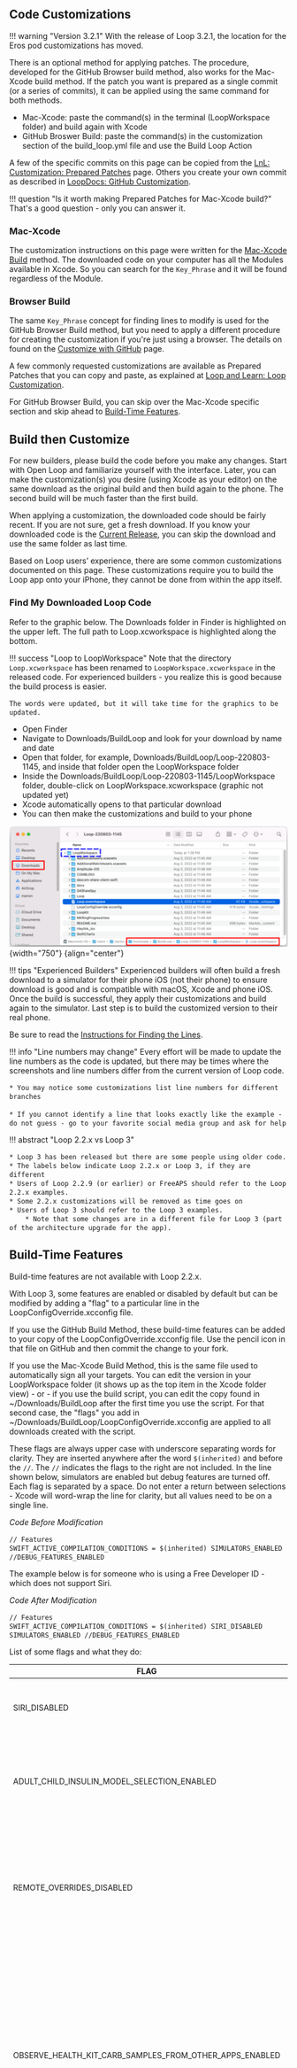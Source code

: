 ## Code Customizations

!!! warning "Version 3.2.1"
    With the release of Loop 3.2.1, the location for the Eros pod customizations has moved.

There is an optional method for applying patches. The procedure, developed for the GitHub Browser build method, also works for the Mac-Xcode build method. If the patch you want is prepared as a single commit (or a series of commits), it can be applied using the same command for both methods.

* Mac-Xcode: paste the command(s) in the terminal (LoopWorkspace folder) and build again with Xcode
* GitHub Broswer Build: paste the command(s) in the customization section of the build_loop.yml file and use the Build Loop Action

A few of the specific commits on this page can be copied from the [LnL: Customization: Prepared Patches](https://www.loopandlearn.org/custom-code/) page. Others you create your own commit as described in [LoopDocs: GitHub Customization](../gh-actions/gh-customize.md#prepare-the-patches).

!!! question "Is it worth making Prepared Patches for Mac-Xcode build?"
    That's a good question - only you can answer it.

### Mac-Xcode

The customization instructions on this page were written for the [Mac-Xcode Build](../build/overview.md) method. The downloaded code on your computer has all the Modules available in Xcode. So you can search for the `Key_Phrase` and it will be found regardless of the Module. 

### Browser Build

The same `Key_Phrase` concept for finding lines to modify is used for the GitHub Browser Build method, but you need to apply a different procedure for creating the customization if you're just using a browser. The details on found on the [Customize with GitHub](../gh-actions/gh-customize.md) page.

A few commonly requested customizations are available as Prepared Patches that you can copy and paste, as explained at [Loop and Learn: Loop Customization](https://www.loopandlearn.org/prepared-patches).

For GitHub Browser Build, you can skip over the Mac-Xcode specific section and skip ahead to [Build-Time Features](#build-time-features).

## Build then Customize

For new builders, please build the code before you make any changes. Start with Open Loop and familiarize yourself with the interface.  Later, you can make the customization(s) you desire (using Xcode as your editor) on the same download as the original build and then build again to the phone.  The second build will be much faster than the first build.  

When applying a customization, the downloaded code should be fairly recent. If you are not sure, get a fresh download. If you know your downloaded code is the [Current Release](../version/releases.md#current-release), you can skip the download and use the same folder as last time.

Based on Loop users’ experience, there are some common customizations documented on this page.  These customizations require you to build the Loop app onto your iPhone, they cannot be done from within the app itself.

### Find My Downloaded Loop Code

Refer to the graphic below.  The Downloads folder in Finder is highlighted on the upper left. The full path to Loop.xcworkspace is highlighted along the bottom.

!!! success "Loop to LoopWorkspace"
    Note that the directory `Loop.xcworkspace` has been renamed to `LoopWorkspace.xcworkspace` in the released code. For experienced builders - you realize this is good because the build process is easier.

    The words were updated, but it will take time for the graphics to be updated.

* Open Finder
* Navigate to Downloads/BuildLoop and look for your download by name and date
* Open that folder, for example, Downloads/BuildLoop/Loop-220803-1145, and inside that folder open the LoopWorkspace folder
* Inside the Downloads/BuildLoop/Loop-220803-1145/LoopWorkspace folder, double-click on LoopWorkspace.xcworkspace (graphic not updated yet)
* Xcode automatically opens to that particular download
* You can then make the customizations and build to your phone

![how to use finder to find the correct download and open xcode](img/finding-loopworkspace.svg){width="750"}
{align="center"}

!!! tips "Experienced Builders"
    Experienced builders will often build a fresh download to a simulator for their phone iOS (not their phone) to ensure download is good and is compatible with macOS, Xcode and phone iOS. Once the build is successful, they apply their customizations and build again to the simulator. Last step is to build the customized version to their real phone.

Be sure to read the [Instructions for Finding the Lines](code_customization.md#instructions-for-finding-the-lines).

!!! info "Line numbers may change"
    Every effort will be made to update the line numbers as the code is updated, but there may be times where the screenshots and line numbers differ from the current version of Loop code.

    * You may notice some customizations list line numbers for different branches

    * If you cannot identify a line that looks exactly like the example - do not guess - go to your favorite social media group and ask for help

!!! abstract "Loop 2.2.x vs Loop 3"

    * Loop 3 has been released but there are some people using older code.
    * The labels below indicate Loop 2.2.x or Loop 3, if they are different
    * Users of Loop 2.2.9 (or earlier) or FreeAPS should refer to the Loop 2.2.x examples.
    * Some 2.2.x customizations will be removed as time goes on
    * Users of Loop 3 should refer to the Loop 3 examples.
        * Note that some changes are in a different file for Loop 3 (part of the architecture upgrade for the app).

## Build-Time Features

Build-time features are not available with Loop 2.2.x.

With Loop 3, some features are enabled or disabled by default but can be modified by adding a "flag" to a particular line in the LoopConfigOverride.xcconfig file.

If you use the GitHub Build Method, these build-time features can be added to your copy of the LoopConfigOverride.xcconfig file. Use the pencil icon in that file on GitHub and then commit the change to your fork.

If you use the Mac-Xcode Build Method, this is the same file used to automatically sign all your targets. You can edit the version in your LoopWorkspace folder (it shows up as the top item in the Xcode folder view) - or - if you use the build script, you can edit the copy found in ~/Downloads/BuildLoop after the first time you use the script. For that second case, the "flags" you add in ~/Downloads/BuildLoop/LoopConfigOverride.xcconfig are applied to all downloads created with the script.

These flags are always upper case with underscore separating words for clarity. They are inserted anywhere after the word `$(inherited)` and before the `//`. The `//` indicates the flags to the right are not included. In the line shown below, simulators are enabled but debug features are turned off. Each flag is separated by a space. Do not enter a return between selections - Xcode will word-wrap the line for clarity, but all values need to be on a single line.

_Code Before Modification_

```
// Features
SWIFT_ACTIVE_COMPILATION_CONDITIONS = $(inherited) SIMULATORS_ENABLED //DEBUG_FEATURES_ENABLED
```

The example below is for someone who is using a Free Developer ID - which does not support Siri.

_Code After Modification_

```
// Features
SWIFT_ACTIVE_COMPILATION_CONDITIONS = $(inherited) SIRI_DISABLED SIMULATORS_ENABLED //DEBUG_FEATURES_ENABLED
```

List of some flags and what they do:

|FLAG|PURPOSE|
|---------|---------|
|SIRI_DISABLED|Required to build Loop from Xcode with a free developer account|
|ADULT_CHILD_INSULIN_MODEL_SELECTION_ENABLED|The choice for Child Model is enabled in Therapy Settings. Please read [Enable Child Model](#enable-child-model).|
|REMOTE_OVERRIDES_DISABLED|Remote commands: override, carbs or boluses will not be accepted even if all the [Remote Command](../nightscout/remote-overrides.md) requirements are configured|
|OBSERVE_HEALTH_KIT_CARB_SAMPLES_FROM_OTHER_APPS_ENABLED|Turns on ability for Loop to read third party carb entries. You must also make sure Health permissions allow Loop to read carbs from Health. Be vigilant if you select this; added carbs lead to added insulin dosing when closed loop is enabled|
|SHOW_EVENTUAL_BLOOD_GLUCOSE_ON_WATCH_DISABLED|The Apple Watch screens show current glucose, trend arrow and eventual glucose by default. This flag disables the display of eventual glucose on the watch if you find the display distracting.|

## Instructions for Finding the Lines

There are other customizations where the user goes into a particular file and makes a specific change to the code. The instructions on this page are for the Mac-Xcode method. 

GitHub Browser Build method instructions are similar, but each one is used to create a commit to your fork. You will then save the SHA-1 for the commit, create a patch command and then add that patch command to your build_loop.yml file. Detailed instructions are on the [Customize with GitHub](../gh-actions/gh-customize.md) page.

For each customization, you will be given landmarks to find the correct location in the code. You can choose to search using the `Key_Phrase` or navigate to the file in the folder structure and look for (cmd-L #) the line number. Note that the folder is listed with respect to the LoopWorkspace directory. The first name in the folder structure is the name of the Module.

**For Mac-Xcode builders, be sure to save the file when you make a change - otherwise the modification does not get built into your app.**

``` { .txt .copy title="Example of a Key_Phrase" }
use the copy button at right, paste into search
The copy button for this exampe is just for practice
Do not paste the result anywhere
```

Example of the Module, Folder, File bullets:

  * Module: Loop
  * Folder: Loop/subfolder1/subfolder2/etc.
  * File: filename.swift, line number(s)

There may be a figure illustrating the change.

Below the figure, the original, and in some cases, the modified code will be displayed as text.

* Most customizations show the original line of code that you will be changing
    * Sometimes that line is long and you may need to use the scroll bar to see the entire line in LoopDocs
    * In most cases, an example customization is shown to assist you in deciding how to edit the line to meet your needs

To search using the `Key_Phrase` (see graphic below for clarification):

* A copy button is available when you hover your mouse in the right-hand side of the block below the title `Key_Phrase`;  click on it to copy the phrase
* In Xcode, tap the Find menu item and select `Find in Workspace`
* Paste the text into the Find search-box that opens on upper left of Xcode screen and hit enter
    * **If you don't see the phrase in the box, hit backspace - your system may have copied an extra return**
* You should see a message `1 result in 1 file` (for most cases)
    * Some customizations will show more than one result, but that will be explained in the directions for that customization
* The file in which the line is located is reported showing the line in that file containing the `Key_Phrase`
* Click on the one you think is correct and it will display in the main middle window of Xcode with the Keyword highlighted on the line you selected
    * The `Key_Phrase` was selected to limit the search to just the relevant line (if possible)
    * In some cases, the `Key_Phrase` gets you close but not exactly on the line where you need to make the modifications - please read carefully

![graphic showing how to search using the Key_Phrase](img/code-custom-xcode-search.svg){width="750"}
{align="center"}

<br>

### Folders and Icons

The folders listed in the code customization steps below are the actual directory names as stored on your computer.  However, a shortened name is used for some folders when being displayed as icons in Xcode. Some people prefer to search through the folder icons to find a file instead of using the `Find in Workspace` feature.

In the graphic below, the user searched for an item found for both Eros and DASH pods (in two different files).  The top part of the graphic shows the result of the search with user clicking on one instance.  On the right side of the top graphic (highlighted by red rectangle) is the name of the selected file on the computer with the full directory name.

* Inset 1: User clicked on the folder icon (highlighted by red square) to see the list of icons for folders included in the LoopWorkspace
* Inset 2: User opens folders under RileyLink icon to open OmniKit, then OmnipodCommon to find the Pod.swift file (NOTE - the Eros information is in a different Module now, OmniKit, but the graphic has not been updated.)

![graphic showing folder icons vs folder names](img/xcode-folder-names.svg){width="750"}
{align="center"}

These folder icon names are different from the directory names on the computer:

|  Folder Icon Name |  Directory Name | |
|:--|:--||
| ShareClient | dexcom-share-client-swift | 
| RileyLink | rileylink_ios | 
| Amplitude | Amplitude-iOS | 

All other icons and directory names match.


## Disable Authentication for Bolusing

Depending on your iPhone preferences and model, you may have Face ID or Touch ID enabled.  Those security features will also be used to authenticate bolus delivery in Loop.  You can choose to disable authentication (i.e., not require Face ID, Touch ID, or passcode for bolusing) through the following code customization.

!!! warning "Loop 3"
    For Loop 3, this controls the authorization requirement to modify Therapy Settings as well as to confirm bolus delivery.

``` { .txt .copy title="Key_Phrase" }
canEvaluatePolicy(.deviceOwnerAuthentication
```

* Module: LoopKit
* Loop 3
    * Folder: LoopKit/LoopKitUI/Extensions/
    * File: Environment+Authenticate.swift, Line 20

#### Loop 3

_Code Before Modification_

    if context.canEvaluatePolicy(.deviceOwnerAuthentication, error: &error) {

_Code After Modification_

    if false && context.canEvaluatePolicy(.deviceOwnerAuthentication, error: &error) {

#### Loop 2.2.x

* Loop 2.2.x
    * Folder: Loop/View Controllers
    * File: BolusViewController.swift, Line 529

 The screenshot below was taken with Loop v2.0 when the line number was 201; with Loop 2.2.x versions, that same code is found at line 529. Add the `false &&` as shown in the screenshot below:

![img/custom-id.png](img/custom-id.png){width="750"}
{align="center"}

_Code Before Modification_

    if context.canEvaluatePolicy(.deviceOwnerAuthentication, error: nil) {

_Code After Modification_

    if false && context.canEvaluatePolicy(.deviceOwnerAuthentication, error: nil) {

## Default Carb Absorption Times

![img/carb_screen.png](img/carb_screen.png){width="200"}
{align="center"}

Loop’s default carb absorption times are based on the high, medium, and low glycemic index absorption curves presented in *Think Like A Pancreas* by Gary Scheiner.  With Loop 2.2.x, the lollipop (fast) icon is set for 2 hours, taco (medium) icon for 3 hours, and pizza (slow) icon for 4 hours. This is modified for Loop 3 to 30 minutes, 3 hours and 5 hours respectively.

``` { .txt .copy title="Key_Phrase" }
defaultCarbAbsorptionTimes: CarbStore.DefaultAbsorptionTimes
```

* Module: Loop
* Loop 3
    * Folder: Loop/LoopCore
    * File: LoopCoreConstants.swift
    * Line: 16

* Loop 2.2.x
    * Folder: Loop/LoopCore
    * File: LoopSettings.swift
    * Line: 16 (2.2.4 master), 41 (2.2.4 AB), 50 (2.2.5 and later)


For example, if you wanted to modify Loop 2.2.9 so that lollipop represents a 30 minute absorption and pizza a 5 hour absorption, the edit would be as follows:


_Code Before Modification for Loop 2.2.x_

    public static let defaultCarbAbsorptionTimes: CarbStore.DefaultAbsorptionTimes = (fast: .hours(2), medium: .hours(3), slow: .hours(4))

_Code After Modification or default for Loop 3_

    public static let defaultCarbAbsorptionTimes: CarbStore.DefaultAbsorptionTimes = (fast: .minutes(30), medium: .hours(3), slow: .hours(5))

Note that if you change from 2 hours to 30 minutes, you must also change the indication before the parentheses.

## Adjust Percent Bolus for Automatic Bolus

If you are mostly happy with the Dosing Strategy of Automatic Bolus but wish it delivered more or less insulin during every Loop interval, then this customization is for you.

This customization changes the percent of the recommended bolus used for automatic delivery. The method for calculating that recommendation is not changed by this modification.  The default value is 40% (0.4).  It is recommended you take small changes of 0.1 at a time.  Once you modify it once and try it out for a while, it’s easy to go back and change it again.

**Change just the number and double check that the value is less than 1.**

``` { .txt .copy title="Key_Phrase" }
let bolusPartialApplicationFactor
```

* Module: Loop
* Loop 3
    * Folder: Loop/Loop/Models
    * File: LoopConstants.swift
    * Line: 53

_Code Before Modification_

    static let bolusPartialApplicationFactor = 0.4

_Code After Modification to 50% of recommended insulin_

    static let bolusPartialApplicationFactor = 0.5

!!! warning "Do not exceed 1.0"
    This number should never be bigger than 1 (you’d be getting more than Loop recommends). If you think you need more than 1, consider your settings and meal entries.

## Modify Override Sensitivity

Some people want finer settings on the override sensitivity picker and may want to limit the overall range for overrides – especially for children.

!!! tip "1% Settings Available without Customization"
    With the advent of Loop 3, the Override Sensitivity values are not limited by the default picker values of 10%.

    * Not available in Loop 2.2.x
    * Not available in FreeAPS (based off Loop 2.2.x)
    * [Select 1% Sensitivity](../operation/features/workout.md#select-1-sensitivity)

Any override more than a factor of 2 from 100% can cause Loop predictions to be wrong – especially if a carb count is entered. (An [override](../operation/features/workout.md) is NOT the same as a manual temp basal - it changes insulin sensitivity factor and carb ratio in addition to the basal rate needed for zero change in IOB for the duration of the override.)

!!! danger "A Sensitivity of 0% is NOT Valid"
    Do not set the lower level of the sensitivity range to be 0%.

    If you configure to allow that and someone chooses it, they will be telling Loop to divide by zero in some of the calculations. They will see NaN (not a number) in Loop predictions until that override is removed and will continue to see that for the full duration of insulin action (6 hours).

This example customization changes the lower bound for sensitivity to 50% (factor of 2 smaller than 100%) and provides 5% steps.

``` { .txt .copy title="Key_Phrase" }
let allScaleFactorPercentages
```

* Module: LoopKit
* Folder: LoopKit/LoopKitUI/Views
* File: InsulinSensitivityScalingTableViewCell.swift, Line 19

_Code Before Modification_

    private let allScaleFactorPercentages = Array(stride(from: 10, through: 200, by: 10))

_Code After Modification to 50% to 200% by steps of 5%_

    private let allScaleFactorPercentages = Array(stride(from: 50, through: 200, by: 5))


## Modify Maximum and Warning Carb Entry

### Loop 3 Carb Entry Variables

Loop 3 has both a maxCarbEntryQuantity and a warningCarbEntryQuantity, found adjacent to each other in the code. The warning value is the level at which you are asked if you really meant to enter that amount:

``` { .txt .copy title="Key_Phrase" }
let maxCarbEntryQuantity =
```

* Module: Loop
* Folder: Loop/Loop/Models
* File: LoopConstants.swift, line 18

_Code Before Modification_

    static let maxCarbEntryQuantity = HKQuantity(unit: .gram(), doubleValue: 250) // cannot exceed this value

    static let warningCarbEntryQuantity = HKQuantity(unit: .gram(), doubleValue: 99) // user is warned above this value

This first example might be used by a parent for a child with very small carb entries.

_Code After Modification to enable the warning at lower levels and limit maximum_

    static let maxCarbEntryQuantity = HKQuantity(unit: .gram(), doubleValue: 99) // cannot exceed this value

    static let warningCarbEntryQuantity = HKQuantity(unit: .gram(), doubleValue: 49) // user is warned above this value

This second example might be used by a person who routinely enters large meals and does not want to be warned with every meal.

_Code After Modification to warn if entry is between 201 and 300g_

    static let maxCarbEntryQuantity = HKQuantity(unit: .gram(), doubleValue: 300) // cannot exceed this value

    static let warningCarbEntryQuantity = HKQuantity(unit: .gram(), doubleValue: 200) // user is warned above this value

### Loop 2.2.x Max Carb Entry

Users of Loop 2.2.9 and earlier or FreeAPS must use the following method for modifying maximum carb entry:

Some people want to limit the maximum number of carbs that can be entered in one entry – especially for children or folks who eat lower carb. This helps prevent accidental typos, e.g., entry of 115 g instead of 15 g for a meal.

``` { .txt .copy title="Key_Phrase" }
maxQuantity =
```

As shown in the graphic below, this phrase shows up in 2 places, only the first one should be modified.

![xcode display showing the key phrase found in 2 places](img/xcode-modify-max-carb-entry.svg){width="700"}
{align="center"}


* Loop 2.2.x
    * Folder: Loop/Loop/View Controllers
    * File: CarbEntryViewController.swift, Line 33 (Loop 2.2.x)

_Code Before Modification_

    var maxQuantity = HKQuantity(unit: .gram(), doubleValue: 250)

_Code After Modification to limit carb entry to 99 g_

    var maxQuantity = HKQuantity(unit: .gram(), doubleValue: 99)

## Pods: Add Extra Insulin on Insertion

The default value is 0.0 U of extra insulin.  If you use this customization, start with a small number and work your way up. If you are coming from manual podding and routinely gave yourself an extra bolus with your PDM at pod change time, you may not need nearly as much with Loop - be conservative.

Note that Loop does not include the amount of insulin in the prime or insertion steps in your IOB. The pod reports every pulse that it delivers to Loop. If you look in the Pod Settings insulin delivered row, that is the total delivered by the pod minus the (prime plus insertion) amounts. The only way to know that you successfully made this change is to count the clicks.  Normal insertion is 0.5 U (0.5 U / 0.05 U per click = 10 clicks). So if you add 0.35 U to the "extra" value, you should get 0.35 / 0.05 = 7 extra clicks. In other words, 17 total clicks after you press insert.

This code change is found in one location for Eros Pods (called Omnipod throughout the app) and DASH Pods (called Omnipod Dash throughout the app). I tend to change both files, but if you're only using one kind of pod, that is really not necessary.

``` { .txt .copy title="Key_Phrase" }
let cannulaInsertionUnitsExtra
```

* Module: OmniBLE (DASH) or OmniKit (Eros)
* DASH or Eros Pod (Loop 3 only)
    * Folder: OmniBLE/OmniBLE/OmnipodCommon (DASH)
    * Folder: OmniKit/OmniKit/OmnipodCommon (Eros)
    * File: Pod.swift, Line 82 (DASH); Line 87 (Eros); 
* Loop 2.2.x: Eros Pod (still configured in rileylink_ios - use Key_Phrase)

_Code Before Modification_

    public static let cannulaInsertionUnitsExtra = 0.0 // edit to add a fixed additional amount of insulin during cannula insertion

_Code After Modification to add 0.35 U_

    public static let cannulaInsertionUnitsExtra = 0.35 // edit to add a fixed additional amount of insulin during cannula insertion

## Modify the Guardrails

The [Therapy Setting Guardrails](../loop-3/therapy-settings.md#guardrails-for-settings) are for Loop 3 only.

### Glucose Guardrails

If you build Loop 3 over a version of Loop 2.2.x or FreeAPS where the Correction Range is lower than the default value of 87 mg/dL (4.8 mmol/L), your app requires you to satisfy the new guardrail before you can save that Therapy Setting when you onboard.

``` { .txt .copy title="Key_Phrase" }
Guardrail(absoluteBounds:
```

* Module: LoopKit
* Folder: LoopKit/Extensions
* File: Guardrail+Settings.swift
* Line: 12 for suspendThreshold
* Line: 26 for correctionRange

_Code Before Modification_

    static let suspendThreshold = Guardrail(absoluteBounds: 67...110, recommendedBounds: 74...80, unit: .milligramsPerDeciliter, startingSuggestion: 80)

and

    static let correctionRange = Guardrail(absoluteBounds: 87...180, recommendedBounds: 100...115, unit: .milligramsPerDeciliter, startingSuggestion: 100)

Modify the 67 for suspendThreshold or 87 for correctionRange to the desired value.  Loop automatically converts from mg/dL. So you must enter values reasonable for mg/dL (18 times higher than for mmol/L).

### Modify Guardrails for Insulin Sensitivity Factor (ISF)

Similar to the instructions for glucose guardrails above, but use this `Key_Phrase` and modify the absoluteBounds row, next line.

``` { .txt .copy title="Key_Phrase" }
static let insulinSensitivity = Guardrail(
```

* Module: LoopKit
* Folder: LoopKit/Extensions
* File: Guardrail+Settings.swift, line: 81

### Modify Guardrails for Carb Ratio (CR)

Similar to the instructions for glucose guardrails above, but use this `Key_Phrase` and modify the absoluteBounds row, next line.

``` { .txt .copy title="Key_Phrase" }
static let carbRatio = Guardrail(
```

* Module: LoopKit
* Folder: LoopKit/Extensions
* File: Guardrail+Settings.swift, line: 88


## Adjust Future Carbs Time Interval

Loop 3 limits the future time change allowed to 1 hour.

``` { .txt .copy title="Key_Phrase" }
cell.datePicker.maximumDate = date.addingTimeInterval
```

* Module: Loop
* Folder: Loop/Loop/View Controllers
* File:CarbEntryViewController.swift, Line 438

Default shown below (for maximum and minimum):

_Code Before Modification_

    cell.datePicker.maximumDate = date.addingTimeInterval(.hours(1))
    cell.datePicker.minimumDate = date.addingTimeInterval(.hours(-12))

Change the maximumDate to the number of hours in the future you desire. Remember that Loop may increase insulin dosing for future carbs - make sure that they actually arrive. 

The minimumDate is how far back in the past you can modify time.  The default is 12 hours in the past.

## Adjust the Watch Crown Sensitivity

The rate of change of the carb and bolus entry pickers when using the digital crown can be altered as can the rotation required to confirm a bolus on the watch. If you are running an older series watch - you may want to make these customizations. When I switched from Series 3 to Series 7 watch - it was amazing. I got a graph on the main watch screen I didn't even know existed and the bolus acceptance was a breeze!

There are a number of places where you need to make changes (2 for sensitivity and 2 for bolus confirmation for Loop 2.2.x), so walk though them one at a time. For the `Watch Crown Sensitivity`, the 1/24 value is the ratio of rotations of the crown to the amount of change in the value. Changing it to 1/12 would mean that half as many turns would be needed for the same amount of carb or bolus entry.

* The Loop 2.2.x customizations are throughly tested by many users.
* The Loop 3 customization is provided from code inspection and one test - use with care.

### Loop 2.2.x Sensitivity


``` { .txt .copy title="Key_Phrase" }
let rotationsPerIncrement
```

* Folder: Loop/WatchApp Extension/Controllers
* File: AddCarbsInterfaceController.swift, Line: 249
* Initial Value: 1/24; try 1/12 to increase change in picker value for a given motion

![img/sensitivity1.png](img/sensitivity2.png){width="800"}
{align="center"}

``` { .txt .copy title="Key_Phrase" }
let rotationsPerValue
```

* Folder: Loop/WatchApp Extension/Controllers
* File: BolusInterfaceController.swift, Line: 191
* Initial Value: 1/24; try 1/12 to increase change in picker value for a given motion

![img/sensitivity1.png](img/sensitivity1.png){width="800"}
{align="center"}

### Loop 2.2.x Bolus Confirmation

In order to reduce the amount the user has to spin the watch crown to confirm a bolus, there are 3 numbers on 2 lines that must be modified. You will be working in the same file you just used to modify the watch sensitivity to adjusting the bolus amount, BolusInterfaceController.swift.

For example to change rotation required to 70% of the default, change 1.0 to 0.7 in 3 places on those 2 lines. This `Key_Phrase` returns 3 lines, the second 2 of which are the ones in that file where the change is required:


``` { .txt .copy title="Key_Phrase" }
abs(accumulatedRotation)
```

* Folder: Loop/WatchApp Extension/Controllers
* File: BolusInterfaceController.swift, Lines: 311 and 360
* Initial Value: 1.0; try 0.7 to decrease how much is needed to confirm bolus

### Loop 3 Digital Crown Adjustments

These are new instructions and the user should take care - and please [report back](../intro/loopdocs-how-to.md#how-to-find-help) if you have problems.

First - try it with no customization. Then make small changes.

This key phrase will indicate three different files in the same folder as shown in the graphic below - you can adjust each in turn as you desire. When you click on the line, the quantity you change is a few lines below where you find the `Key_Phrase`, except for the CarbAndDateInput file.

``` { .txt .copy title="Key_Phrase" }
.digitalCrownRotation
```

* Module: Loop
* Folder: Loop/WatchApp Extension/Views/Carb Entry & Bolus

![use a single Key_Phrase to identify all lines needed to customize sensitivity with loop 3](img/digital-crown-rotation.svg){width="800"}
{align="center"}

#### Modify Bolus Confirmation Motion

* File: BolusConfirmationView.swift, line 59
* Initial Value for `scalingRotationBy` is 4
* Decrease to require less motion to confirm bolus (use whole numbers only), start with 3

#### Modify Bolus Picker Sensitivity

* File: BolusInput.swift, line 53
* Initial Value for `rotationsPerIncrement` is 1/24
* A change to 1/12 increases the change in picker value for a given motion

#### Modify Carb and Time Picker Sensitivity

* File: CarbAndDateInput.swift, line 68
* Initial Value for `rotationsPerIncrement` is 1/24
* A change to 1/12 increases the change in picker value for a given motion


## Expiration Notification Customization

An expiration notification feature has been added to Loop. You get a notification when you open the Loop app to alert you that the expiration is approaching. (Not available with version v2.2.4 and earlier.)

* Read [Loop App Expiration Notification](../operation/features/notifications.md#loop-app-expiration-notification) to see the expiration reminder
* Read [Loop App Expiration Date](../operation/features/notifications.md#loop-app-expiration-date) if you have an older version of Loop

If you prefer a different notification time and frequency, there are two lines you can modify:

* Module: Loop
* Folder: Loop/Managers
* File: ProfileExpirationAlerter.swift
    * Line 16: modify how long before expiration you get the FIRST notification
    * Line 28: modify how frequently you will be notified

``` { .txt .copy title="Key_Phrase" }
expirationAlertWindow: TimeInterval
```

``` { .txt .copy title="Key_Phrase" }
 minimumTimeBetweenAlerts: TimeInterval
```

![Profile expiration notification details](img/expiration-custom.png){width="600"}
{align="center"}

Default code for line 16:
```
    static let expirationAlertWindow: TimeInterval = .days(20)
```

Example modifications to First Notification:

* 30 days: change `.days(20)` to `.days(30)`
* 12 hours: change `.days(20)` to `.hours(12)`

Default code for line 28:

```
    let minimumTimeBetweenAlerts: TimeInterval = timeUntilExpiration > .hours(24) ? .days(2) : .hours(1)
```


Modify Frequency of Repeated Notifications (Three Values):

* This phrase: ```> .hours(24) ? .days(2) : .hours(1)```
* Rewritten as: ```> Time_A ? Frequency_A : Frequency_B```, means:
    * Use Frequency_A if there is more time between now and the expiration date than Time_A
    * Use Frequency_B if there is less time between now and the expiration date than Time_A

You can enter Time or Frequency as ```.days(value)```, ```.hours(value)``` or ```.minutes(value)```.

Free App Users:

An example change that a Free Loop App user (who has to build once a week) might choose is:

```
     > .hours(4) ? .days(10) : .hours(2)
```
Combined with an ```.hours(12)``` on line 16, they would get notified at 12 hours, 4 hours and 2 hours before expiration on the day of expiration and only when the app is opened. Since you'll be building once a week, you can play around with these values until you are happy.

## Exponential Insulin Curve

### Enable Child Model

Loop 3, by default, does not include the concept of child versus adult for rapid-acting insulin, i.e., Humalog, Novalog and Apidra.

* The child model can be enabled following the directions in [Build-Time Features](#build-time-features), adding ADULT_CHILD_INSULIN_MODEL_SELECTION_ENABLED to the LoopConfigOverride.xcconfig file and rebuilding
* Insulin Model is then found in the Therapy Setting section of Loop 3 with Adult selected by default
* Insulin Type continues to be associated with the pump and can be modified in the Pump Settings screen

### Insulin Model Customization

Each exponential model has 3 parameters that can be adjusted:

* actionDuration: Duration of insulin activity (minutes)
* peakActivity: Peak of insulin activity (minutes)
* delay: Delay before insulin begins to acts after delivery starts (minutes)

Please read the nitty-gritty discussion that went into the development of the "exponential insulin models" in this [GitHub Issue Comment](https://github.com/LoopKit/Loop/issues/388#issuecomment-317938473).

If you wish to customize these values, please make sure you know what you are doing.  This is not a modification recommended for Loop novices.

``` { .txt .copy title="Key_Phrase" }
MARK: - Model generation
```

* Module: LoopKit
* Loop 3
    * Folder: LoopKit/LoopKit/Insulin/ << NOTE new location
    * File: ExponentialInsulinModelPreset.swift
    * Lines:
        * actionDuration (19 to 32)
        * peakActivity (34 to 47)
        * delay (49 to 62)
* Loop 2.2.x
    * Folder: Loop/LoopCore/Insulin
    * File: ExponentialInsulinModelPreset.swift
    * Lines:
        * actionDuration (20 to 29)
        * peakActivity (31 to 40)
        * effectDelay (42 to 51)

![img/exponential.png](img/exponential.png){width="750"}
{align="center"}

This Loop 3 table of default values is provided for convenience. The times are all in minutes.

|Model|DIA|Peak|Delay|
|---------|---------|---------|---------|
|rapidActingAdult|360|75|10|
|rapidActingChild|360|65|10|
|fiasp|360|55|10|
|lyumjev|360|55|10|
|afrezza|300|29|10|


## Loop Logo

!!! warning "Mac-Xcode Instructions"
    This can be done with GitHub but the instructions might need to be adjusted for that case.

If you want an app logo other than the default green circle for your Loop app, you can easily customize this.  To make it easy to generate the correct sizes of icons, you can use a site like [appicon.build](http://www.appicon.build/) or [appicon.co](https://appicon.co/) and just drag and drop your source image. The source image needs to be 1024 pixels x 1024 pixels.  The site will email you a zip file or automatically download a set of files.  Highlight and copy the contents of the Appicon.appiconset that you are sent, including the Contents.json file

Use Finder to Navigate to the LoopWorkspace folder. These instructions assume you used the Build Select Script - if your files are in a different folder, make the appropriate adjustment.

For Loop 2.2.x:

1. Use Finder to navigate to Downloads / BuildLoop and open the folder with the most recent date (e.g., Loop-Master-211006-0524)
1. Double-click on the LoopWorkspace folder
1. Double-click on the AdditionaAssets.xcassets folder
1. Double-click on the CustomLoopIcon.appiconset folder
1. Delete the contents of the CustomLoopIcon.appiconset folder and copy/paste your new images and Contents.json file.
1. Rebuild your app

For Loop 3:

1. Make sure Xcode is closed
1. Use Finder to navigate to Downloads / BuildLoop and open the folder with the most recent date (e.g., Loop-230114-1153)
1. Double-click on the LoopWorkspace folder
1. Double-click on the OverrideAssetsLoop.xcassets folder
1. Double-click on the AppIcon.appiconset folder
1. Delete the contents of the Appicon.appiconset and copy/paste your new images and Contents.json file.
1. Rebuild your app

You may see a yellow warning that there are “unassigned children” depending on the images the app icon generator tool produced. The unassigned children alert will not prevent your app from building, it’s simply because there are more sizes of images than Loop app uses.  You can just leave the unassigned children alone (wow...how often do you get to say that phrase?).

And now you'll be the proud new owner of a custom Loop icon.

## Additional Customizations for Loop 3

If you want to add these customizations: CustomTypeOne LoopPatches and clients for xDrip4iOS and GlucoseDirect, which assist those using Libre sensors, you can add them yourself (with either Mac-Xcode or GitHub browser build method) or use a prepared fork that already contains them.

These customizations are only for Loop 3:

* Some are already added to the released version of Loop in a fork of LoopWorkspace for your convenience, [Loop and Learn: Loop with Patches](https://www.loopandlearn.org/main-lnl-patches)
* You may add one or more yourself as detailed in [Loop and Learn: Loop Customization](https://www.loopandlearn.org/custom-code)

### Open a Terminal in LoopWorkspace Folder

Refer to the graphic below.  The Downloads folder in Finder is highlighted on the upper left. The full path to Loop.xcworkspace is highlighted along the bottom. Double clicking on that file opens Xcode; but to apply customizations, you need to type commands in the terminal.

* Open Finder
* Navigate to Downloads/BuildLoop and look for your download by name and date
* Open that folder, for example, Downloads/BuildLoop/Loop-220803-1145
* Find the LoopWorkspace folder icon (dashed-blue rectangle)
* Hold down the CTRL key and click (or right-click) LoopWorkspace
* A menu appears - select `New Terminal at Folder` (near the bottom of the list)

This new terminal window is ready to accept commands as needed when the instructions say to start a terminal in the LoopWorkspace folder.

To confirm you are in the correct location, type `pwd` and return in the terminal. The response must end in LoopWorkspace. For example, using the graphic below, the response to `pwd` should be similar to:

`
/Users/marion/Downloads/BuildLoop/Loop-20220803-1145/LoopWorkspace
`

![how to use finder to find the correct download and open xcode](img/finding-loopworkspace.svg){width="750"}
{align="center"}


### Custom Type One LoopPatches

Several items have been consolidated into a set of patches found at [CustomTypeOne/LoopPatches](https://github.com/CustomTypeOne/LoopPatches#readme). These patches only work with Loop 3 (main branch).

If you are using a development branch of Loop, you need the dev branch of LoopPatches. Note - even the dev branch of LoopPatches takes time to update for some changes to the Loop-dev code. [CustomTypeOne/LoopPatches for dev branch](https://github.com/CustomTypeOne/LoopPatches/tree/dev#readme)

Please read the LoopPatches documentation, follow the installation directions carefully and then test any patch that you enable - every time you build. These patches don't have the nice guardrails found in Loop 3.

The CustomTypeOne LoopPatches are included in [Loop and Learn: Loop with Patches](https://www.loopandlearn.org/main-lnl-patches).

### Add Libre App to Loop Phone

This method only works for Loop 3 (main branch) and only for some Libre sensors. The US versions for Libre 2 cannot be read with an iPhone. This should work for dev branch as well.

There are several options for code that will read the raw Libre values and convert them into glucose readings. You must do your own research to decide which code to use. Be aware that you must perform careful calibrations to maintain accurate glucose estimates.

These are the Libre iOS app options.

* xDrip4iOS: [Documentation](https://xdrip4ios.readthedocs.io/en/latest/)
    * Check to see if your sensor is [compatible](https://xdrip4ios.readthedocs.io/en/latest/#compatible-sensors)
    * To use this code with Loop, you must "build it yourself" with the same developer ID as you use with Loop (directions are in the documentation)
    * If you use the TestFlight installation method (someone else's apple developer id), you will not be able to use this with Loop (on your phone without needing an internet connection)
    * If you build with your Apple Developer ID (Browser build - might not be available yet), then you can install user your own TestFlight build and it will work without internet
* GlucoseDirect: [README file on github repository](https://github.com/creepymonster/GlucoseDirect#glucose-direct)
    * If you use the TestFlight installation method, you will not be able to use this with Loop
    * If you build with your Apple Developer ID (Browser build - might not be available yet), then you can install user your own TestFlight build and it will work without internet
* LibreTransmitter for Loop: [README file on github repository](https://github.com/dabear/LibreTransmitter#libretransmitter-for-loop)
    * LibreTransmitter is incorporated into Loop directly, so there not a separate app to be installed
    * Refer to [Modify Loop to use Libre](#modify-loop-to-use-libre)

Once you have chosen the desired app, you need to install it on your Loop phone using the same developer ID as was used for the Loop app and then you must modify the Loop 3 code that you previously downloaded or use [Loop and Learn: Loop Customization](https://www.loopandlearn.org/main-lnl-patches).

### Modify Loop to use Libre

This is the same method used to prepare the [Loop and Learn: Loop Customization](https://www.loopandlearn.org/main-lnl-patches). Both xDrip4iOS and GlucoseDirect clients are added in that customized fork.

For your selected app to read the Libre, you must also add a client to Loop 3 to interface with the "reader" app. You only need to add the client for the app you've chosen for accessing your Libre sensor. However, you may find watching the video for GlucoseDirectClient and reading the step-by-step instructions for xdrip-client-swift or LibreTransmitter may together give you a better idea how to incorporate your preferred app with Loop 3.

Add a client that interfaces with xDrip4iOS:

* [Add xdrip-client-swift to Loop 3](https://github.com/JohanDegraeve/xdrip-client-swift-1#readme)
    * Note - there are extra details visible when you click on the black arrow icons in this file
    * [zulipchat converstation](https://loop.zulipchat.com/#narrow/stream/144182-development/topic/Libre/near/292280110)

Add a client that interfaces with GlucoseDirect:

* [Add GlucoseDirectClient](https://github.com/creepymonster/GlucoseDirectClient)
    * [zulipchat conversation](https://loop.zulipchat.com/#narrow/stream/144182-development/topic/Libre/near/292307629)
    * The instructions are in the video on the GlucoseDirectClient repo page


This method is not included as one of the Loop and Learn Customizations. There is a file that is not included in the repository.

Add LibreTransmitter to Loop as a plugin:

* LibreTransmitter for Loop: [README file on github repository](https://github.com/dabear/LibreTransmitter#libretransmitter-for-loop)
    * LibreTransmitter is incorporated into Loop directly, so there not a separate app to be installed
    * [zulipchat conversation](https://loop.zulipchat.com/#narrow/stream/312259-Omnipod-DASH/topic/Libre.20support/near/279078872)
    * The required GetGlucoseFromRaw.swift file is not included in the repository due to legal concerns, so you have to get it from elsewhere

## Limit Loop for Faster CGM

Loop 3 enables higher rates of CGM updates. One consequence of this can be increased usage of pump batteries. This can contribute to pod faults with Eros pods or even DASH pods when using a Libre sensor with 1-minute CGM updates.

This modification limits the period for Loop cycles to 4.8 minutes or longer.

!!! warning "Meant for Libre Users"
    This customization is suggested for Libre Users who need to limit how frequently Loop modifies dosing commands to preserve pod batteries.

    The Loop 3 code was modified when adding support for DASH pods. The DASH pods have a 3-minute heartbeat and it was discovered that with Dexcom (5-minute update rate) and DASH, the Loop could switch to a DASH heartbeat and not be triggered by the next CGM reading. Loop works much better when each Loop cycle is triggered by the CGM.

    The preferred solution is to have the CGM manager decide when to send updated glucose values to Loop.


``` { .txt .copy title="Key_Phrase" }
let timeSinceLastLoop
```

* Folder: Loop/Loop/Managers/
* File: LoopDataManager.swift, Line: 821 (main), 840 (dev)

The Key_Phrase identifies the line where you will insert new code.

_Code Before Modification_

```
if let lastLoopCompleted = self.lastLoopCompleted {
```

You can copy the lines below and replace the one line above with this new code.

_Code After Modification_

``` { .txt .copy }
// Limit Loop frequency to 4.8 minutes
if let lastLoopCompleted = self.lastLoopCompleted, Date().timeIntervalSince(lastLoopCompleted) < TimeInterval(minutes: 4.8) {
    self.logger.default("Skipping loop() attempt as last loop completed at %{public}@", String(describing: lastLoopCompleted))
    return
} else if let lastLoopCompleted = self.lastLoopCompleted {
```

## Limit Loop HUD Update

Loop 3.0 has a refreshTimer for interrogating pod status to display on the Heads-Up-Display (HUD). This was removed after users reported an increase in pod faults. If you are running Loop 3.0 and having frequent pod faults, you should build Loop 3.2. The customization that was here has been removed with the release of 3.2.
